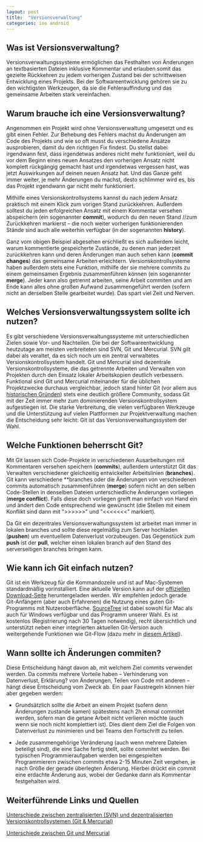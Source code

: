 ```yaml
---
layout: post
title:  "Versionsverwaltung"
categories: ios android
---
```


## Was ist Versionsverwaltung?

Versionsverwaltungssysteme ermöglichen das Festhalten von Änderungen an textbasierten Dateien inklusive Kommentar und erlauben somit das gezielte Rückkehren zu jedem vorherigen Zustand bei der schrittweisen Entwicklung eines Projekts. Bei der Softwareentwicklung gehören sie zu den wichtigsten Werkzeugen, da sie die Fehlerauffindung und das gemeinsame Arbeiten stark vereinfachen.


## Warum brauche ich eine Versionsverwaltung?

Angenommen ein Projekt wird ohne Versionsverwaltung umgesetzt und es gibt einen Fehler. Zur Behebung des Fehlers machst du Änderungen am Code des Projekts und wie so oft musst du verschiedene Ansätze ausprobieren, damit du den richtigen Fix findest. Du stellst dabei irgendwann fest, dass irgendetwas anderes nicht mehr funktioniert, weil du vor dem Beginn eines neuen Ansatzes den vorherigen Ansatz nicht komplett rückgängig gemacht hast und irgendetwas vergessen hast, was jetzt Auswirkungen auf deinen neuen Ansatz hat. Und das Ganze geht immer weiter, je mehr Änderungen du machst, desto schlimmer wird es, bis das Projekt irgendwann gar nicht mehr funktioniert.

Mithilfe eines Versionskontrollsystems kannst du nach jedem Ansatz praktisch mit einem Klick zum vorigen Stand zurückkehren. Außerdem solltest du jeden erfolgreichen Ansatz mit einem Kommentar versehen abspeichern (ein sogenannter **commit**), wodurch du den neuen Stand //zum Zurückkehren markierst – die noch weiter vorherigen funktionierenden Stände sind auch alle weiterhin verfügbar (in der sogenannten **history**).

Ganz vom obigen Beispiel abgesehen erschließt es sich außerdem leicht, warum kommentierte gespeicherte Zustände, zu denen man jederzeit zurückkehren kann und deren Änderungen man auch sehen kann (**commit changes**) das gemeinsame Arbeiten erleichtern. Versionskontrollsysteme haben außerdem stets eine Funktion, mithilfe der sie mehrere commits zu einem gemeinsamen Ergebnis zusammenführen können (ein sogenannter **merge**). Jeder kann also getrennt arbeiten, seine Arbeit commiten und am Ende kann alles ohne großen Aufwand zusammengeführt werden (sofern nicht an derselben Stelle gearbeitet wurde). Das spart viel Zeit und Nerven.


## Welches Versionsverwaltungssystem sollte ich nutzen?

Es gibt verschiedene Versionsverwaltungssysteme mit unterschiedlichen Zielen sowie Vor- und Nachteilen. Die bei der Softwareentwicklung heutzutage am meisten verbreiteten sind SVN, Git und Mercurial. SVN gilt dabei als veraltet, da es sich noch um ein zentral verwaltetes Versionskontrollsystem handelt. Git und Mercurial sind dezentrale Versionskontrollsysteme, die das getrennte Arbeiten und Verwalten von Projekten durch den Einsatz lokaler Arbeitskopien deutlich verbessern. Funktional sind Git und Mercurial miteinander für die üblichen Projektzwecke durchaus vergleichbar, jedoch stand hinter Git (vor allem aus [historischen Gründen](https://de.wikipedia.org/wiki/Git)) stets eine deutlich größere Community, sodass Git mit der Zeit immer mehr zum dominierenden Versionskontrollsystem aufgestiegen ist. Die starke Verbreitung, die vielen verfügbaren Werkzeuge und die Unterstützung auf vielen Plattformen zur Projektverwaltung machen die Entscheidung sehr leicht: Git ist das Versionsverwaltungssystem der Wahl.


## Welche Funktionen beherrscht Git?

Mit Git lassen sich Code-Projekte in verschiedenen Ausarbeitungen mit Kommentaren versehen speichern (**commits**), außerdem unterstützt Git das Verwalten verschiedener gleichzeitig entwickelter Arbeitslinien (**branches**). Git kann verschiedene **branches oder die Änderungen von verschiedenen commits automatisch zusammenführen (**merge**) sofern nicht an den selben Code-Stellen in denselben Dateien unterschiedliche Änderungen vorliegen (**merge conflict**). Falls diese doch vorliegen greift man einfach von Hand ein und ändert den Code entsprechend wie gewünscht (die Stellen mit einem Konflikt sind dann mit ">>>>>>" und "<<<<<<<" markiert).

Da Git ein dezentrales Versionsverwaltungssystem ist arbeitet man immer in lokalen branches und sollte diese regelmäßig zum Server hochladen (**pushen**) um eventuellem Datenverlust vorzubeugen. Das Gegenstück zum **push** ist der **pull**, welcher einen lokalen branch auf den Stand des serverseitigen branches bringen kann.

## Wie kann ich Git einfach nutzen?

Git ist ein Werkzeug für die Kommandozeile und ist auf Mac-Systemen standardmäßig vorinstalliert. Eine aktuelle Version kann auf der [offiziellen Download-Seite](https://git-scm.com/downloads) heruntergeladen werden. Wir empfehlen jedoch gerade Git-Anfängern (aber auch Erfahrenen) die Nutzung eines guten Git-Programms mit Nutzeroberfläche. [SourceTree](https://www.sourcetreeapp.com) ist dabei sowohl für Mac als auch für Windows verfügbar und das Programm unserer Wahl. Es ist kostenlos (Registrierung nach 30 Tagen notwendig), recht übersichtlich und unterstützt neben einer integrierten aktuellen Git-Version auch weitergehende Funktionen wie Git-Flow (dazu mehr in [diesem Artikel](#)).


## Wann sollte ich Änderungen commiten?

Diese Entscheidung hängt davon ab, mit welchem Ziel commits verwendet werden. Da commits mehrere Vorteile haben – Verhinderung von Datenverlust, Erklärung? von Änderungen, Teilen von Code mit anderen – hängt diese Entscheidung vom Zweck ab. Ein paar Faustregeln können hier aber gegeben werden:

* Grundsätzlich sollte die Arbeit an einem Projekt (sofern denn Änderungen zustande kamen) spätestens nach 2h einmal commitet werden, sofern man die getane Arbeit nicht verlieren möchte (auch wenn sie noch nicht komplettiert ist). Dies dient dem Ziel die Folgen von Datenverlust zu minimieren und bei Teams den Fortschritt zu teilen.

* Jede zusammengehörige Veränderung (auch wenn mehrere Dateien beteiligt sind), die eine Sache fertig stellt, sollte commitet werden. Bei typischen Programmieraufgaben werden bei eingespielten Programmierern zwischen commits etwa 2-15 Minuten Zeit vergehen, je nach Größe der gerade überlegten Änderung. Hierbei drückt ein commit eine erdachte Änderung aus, wobei der Gedanke dann als Kommentar festgehalten wird.

## Weiterführende Links und Quellen

[Unterschiede zwischen zentralisierten (SVN) und dezentralisierten Versionskontrollsystemen (Git &  Mercurial)](http://stackoverflow.com/questions/871/why-is-git-better-than-subversion/875#875)

[Unterschiede zwischen Git und Mercurial](http://stackoverflow.com/questions/35837/what-is-the-difference-between-mercurial-and-git)
